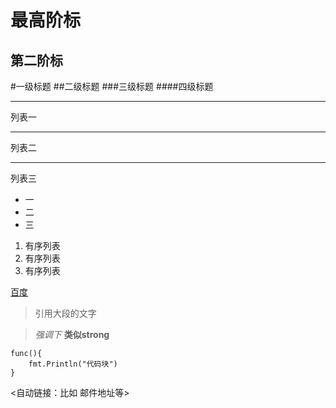 最高阶标
======

第二阶标
------

#一级标题
##二级标题
###三级标题
####四级标题
***
列表一
***
列表二
***
列表三

+	一
+	二
+	三

1.	有序列表
2.	有序列表
3.	有序列表

[百度](http://www.baidu.com)

>引用大段的文字

>*强调下*
>**类似strong**

```
func(){
	fmt.Println("代码块")
}
```

<自动链接：比如 邮件地址等>